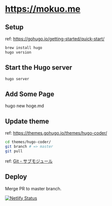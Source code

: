 # https://mokuo.me

## Setup

ref: https://gohugo.io/getting-started/quick-start/

```sh
brew install hugo
hugo version
```

## Start the Hugo server

```sh
hugo server
```

## Add Some Page

hugo new hoge.md

## Update theme

ref: https://themes.gohugo.io/themes/hugo-coder/

```sh
cd themes/hugo-coder/
git branch # => master
git pull
```

ref: [Git \- サブモジュール](https://git-scm.com/book/ja/v2/Git-%E3%81%AE%E3%81%95%E3%81%BE%E3%81%96%E3%81%BE%E3%81%AA%E3%83%84%E3%83%BC%E3%83%AB-%E3%82%B5%E3%83%96%E3%83%A2%E3%82%B8%E3%83%A5%E3%83%BC%E3%83%AB)

## Deploy

Merge PR to master branch.

[![Netlify Status](https://api.netlify.com/api/v1/badges/7312ceec-f8f7-4778-9cdf-06c7767e46e2/deploy-status)](https://app.netlify.com/sites/mokuo-me/deploys)
